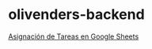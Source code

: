 # olivenders-backend

[Asignación de Tareas en Google Sheets](https://docs.google.com/spreadsheets/d/e/2PACX-1vRhZaO8s51agxDyg6ruUgJwnSrzHaaPXUCiydiUTxP4Jw27DcHbuFPnnBNJQnlHP_Y6Pz9-1pVjTK4l/pubhtml)